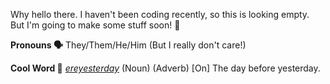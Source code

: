 Why hello there. I haven't been coding recently, so this is looking empty. But I'm going to make some stuff soon! 🔮

**Pronouns 🗣️**
They/Them/He/Him (But I really don't care!)

**Cool Word 📕**
[*ereyesterday*](https://en.wiktionary.org/wiki/ereyesterday) (Noun) (Adverb)
[On] The day before yesterday.

<!--
**Xeovis/Xeovis** is a ✨ _special_ ✨ repository because its `README.md` (this file) appears on your GitHub profile.

Here are some ideas to get you started:

- 🔭 I’m currently working on ...
- 🌱 I’m currently learning ...
- 👯 I’m looking to collaborate on ...
- 🤔 I’m looking for help with ...
- 💬 Ask me about ...
- 📫 How to reach me: ...
- 😄 Pronouns: ...
- ⚡ Fun fact: ...
-->
